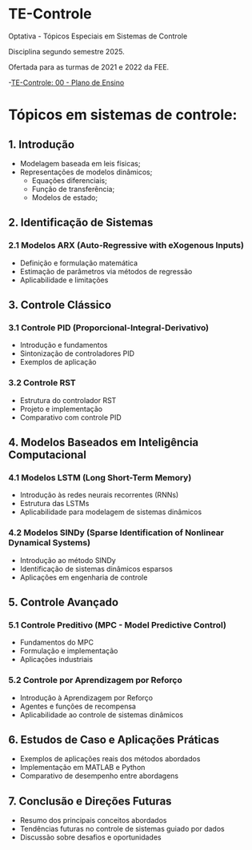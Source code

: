 # TE-Controle
Optativa - Tópicos Especiais em Sistemas de Controle

Disciplina segundo semestre 2025. 

Ofertada para as turmas de 2021 e 2022 da FEE.

-[TE-Controle: 00 - Plano de Ensino](TEC00-PlanoEnsino.html.slides.html)


# Tópicos em sistemas de controle:

## 1. Introdução
- Modelagem baseada em leis físicas;
- Representações de modelos dinâmicos;
    - Equações diferenciais;
    - Função de transferência;
    - Modelos de estado;

## 2. Identificação de Sistemas
### 2.1 Modelos ARX (Auto-Regressive with eXogenous Inputs)
- Definição e formulação matemática
- Estimação de parâmetros via métodos de regressão
- Aplicabilidade e limitações

## 3. Controle Clássico
### 3.1 Controle PID (Proporcional-Integral-Derivativo)
- Introdução e fundamentos
- Sintonização de controladores PID
- Exemplos de aplicação

### 3.2 Controle RST
- Estrutura do controlador RST
- Projeto e implementação
- Comparativo com controle PID

## 4. Modelos Baseados em Inteligência Computacional
### 4.1 Modelos LSTM (Long Short-Term Memory)
- Introdução às redes neurais recorrentes (RNNs)
- Estrutura das LSTMs
- Aplicabilidade para modelagem de sistemas dinâmicos

### 4.2 Modelos SINDy (Sparse Identification of Nonlinear Dynamical Systems)
- Introdução ao método SINDy
- Identificação de sistemas dinâmicos esparsos
- Aplicações em engenharia de controle

## 5. Controle Avançado
### 5.1 Controle Preditivo (MPC - Model Predictive Control)
- Fundamentos do MPC
- Formulação e implementação
- Aplicações industriais

### 5.2 Controle por Aprendizagem por Reforço
- Introdução à Aprendizagem por Reforço
- Agentes e funções de recompensa
- Aplicabilidade ao controle de sistemas dinâmicos

## 6. Estudos de Caso e Aplicações Práticas
- Exemplos de aplicações reais dos métodos abordados
- Implementação em MATLAB e Python
- Comparativo de desempenho entre abordagens

## 7. Conclusão e Direções Futuras
- Resumo dos principais conceitos abordados
- Tendências futuras no controle de sistemas guiado por dados
- Discussão sobre desafios e oportunidades
